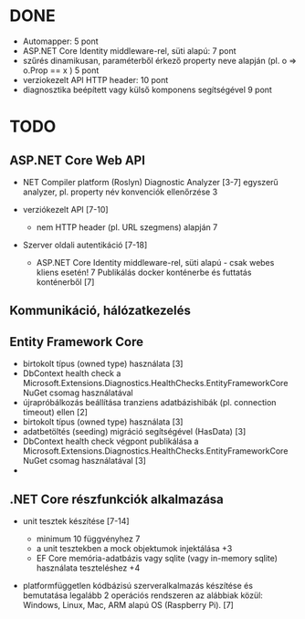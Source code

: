 ﻿
# DONE

* Automapper: 5 pont
* ASP.NET Core Identity middleware-rel, süti alapú: 7 pont
* szűrés dinamikusan, paraméterből érkező property neve alapján (pl.  o => o.Prop == x ) 5 pont
* verziokezelt API HTTP header: 10 pont
* diagnosztika beépített vagy külső komponens segítségével 9 pont


# TODO

## ASP.NET Core Web API

* NET Compiler platform (Roslyn) Diagnostic Analyzer [3-7]
	egyszerű analyzer, pl. property név konvenciók ellenőrzése 3


* verziókezelt API [7-10]
  * nem HTTP header (pl. URL szegmens) alapján 7

* Szerver oldali autentikáció [7-18]
  * ASP.NET Core Identity middleware-rel, süti alapú - csak webes kliens esetén! 7
Publikálás docker konténerbe és futtatás konténerből [7]

## Kommunikáció, hálózatkezelés

## Entity Framework Core

* birtokolt típus (owned type) használata [3]
* DbContext health check a Microsoft.Extensions.Diagnostics.HealthChecks.EntityFrameworkCore NuGet csomag használatával 
* újrapróbálkozás beállítása tranziens adatbázishibák (pl. connection timeout) ellen [2]
* birtokolt típus (owned type) használata [3]
* adatbetöltés (seeding) migráció segítségével (HasData) [3]
* DbContext health check végpont publikálása a Microsoft.Extensions.Diagnostics.HealthChecks.EntityFrameworkCore NuGet csomag használatával [3]
* 
## .NET Core részfunkciók alkalmazása

* unit tesztek készítése [7-14]
    * minimum 10 függvényhez 7
    * a unit tesztekben a mock objektumok injektálása +3
    * EF Core memória-adatbázis vagy sqlite (vagy in-memory sqlite) használata teszteléshez +4
 

* platformfüggetlen kódbázisú szerveralkalmazás készítése és bemutatása legalább 2 operációs rendszeren az alábbiak közül: Windows, Linux, Mac, ARM alapú OS (Raspberry Pi). [7]

